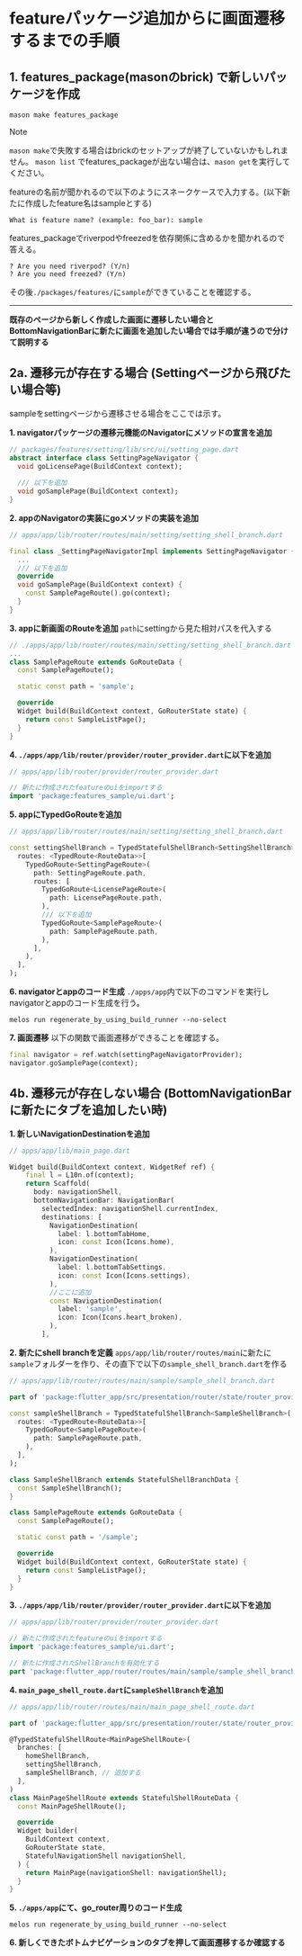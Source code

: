 # featureパッケージ追加からに画面遷移するまでの手順

## 1. features_package(masonのbrick) で新しいパッケージを作成

```shell
mason make features_package
```

> [!Note]
> `mason make`で失敗する場合はbrickのセットアップが終了していないかもしれません。
`mason list` でfeatures_packageが出ない場合は、`mason get`を実行してください。

featureの名前が聞かれるので以下のようにスネークケースで入力する。(以下新たに作成したfeature名はsampleとする)

```shell
What is feature name? (example: foo_bar): sample
```

features_packageでriverpodやfreezedを依存関係に含めるかを聞かれるので答える。

```shell
? Are you need riverpod? (Y/n) 
? Are you need freezed? (Y/n) 
```

その後`./packages/features/`に`sample`ができていることを確認する。

---

**既存のページから新しく作成した画面に遷移したい場合と
BottomNavigationBarに新たに画面を追加したい場合では手順が違うので分けて説明する**

## 2a. 遷移元が存在する場合 (Settingページから飛びたい場合等)

sampleをsettingページから遷移させる場合をここでは示す。

**1. navigatorパッケージの遷移元機能のNavigatorにメソッドの宣言を追加**

```dart
// packages/features/setting/lib/src/ui/setting_page.dart
abstract interface class SettingPageNavigator {
  void goLicensePage(BuildContext context);
  
  /// 以下を追加
  void goSamplePage(BuildContext context); 
}
```

**2. appのNavigatorの実装にgoメソッドの実装を追加**

```dart
// apps/app/lib/router/routes/main/setting/setting_shell_branch.dart

final class _SettingPageNavigatorImpl implements SettingPageNavigator {
  ...
  /// 以下を追加
  @override
  void goSamplePage(BuildContext context) {
    const SamplePageRoute().go(context);
  }
}
```

**3. appに新画面のRouteを追加**
`path`にsettingから見た相対パスを代入する

```dart
// ./apps/app/lib/router/routes/main/setting/setting_shell_branch.dart
...
class SamplePageRoute extends GoRouteData {
  const SamplePageRoute();

  static const path = 'sample';

  @override
  Widget build(BuildContext context, GoRouterState state) {
    return const SampleListPage();
  }
}
```

**4. `./apps/app/lib/router/provider/router_provider.dart`に以下を追加**

```dart
// apps/app/lib/router/provider/router_provider.dart

// 新たに作成されたfeatureのuiをimportする
import 'package:features_sample/ui.dart';
```

**5. appにTypedGoRouteを追加**

```dart
// apps/app/lib/router/routes/main/setting/setting_shell_branch.dart

const settingShellBranch = TypedStatefulShellBranch<SettingShellBranch>(
  routes: <TypedRoute<RouteData>>[
    TypedGoRoute<SettingPageRoute>(
      path: SettingPageRoute.path,
      routes: [
        TypedGoRoute<LicensePageRoute>(
          path: LicensePageRoute.path,
        ),
        /// 以下を追加
        TypedGoRoute<SamplePageRoute>(
          path: SamplePageRoute.path,
        ),
      ],
    ),
  ],
);
```

**6. navigatorとappのコード生成**
`./apps/app`内で以下のコマンドを実行しnavigatorとappのコード生成を行う。

```shell
melos run regenerate_by_using_build_runner --no-select
```

**7. 画面遷移**
以下の関数で画面遷移ができることを確認する。

```dart
final navigator = ref.watch(settingPageNavigatorProvider);
navigator.goSamplePage(context);
```

## 4b. 遷移元が存在しない場合 (BottomNavigationBarに新たにタブを追加したい時)

**1. 新しいNavigationDestinationを追加**

```dart
// apps/app/lib/main_page.dart

Widget build(BuildContext context, WidgetRef ref) {
    final l = L10n.of(context);
    return Scaffold(
      body: navigationShell,
      bottomNavigationBar: NavigationBar(
        selectedIndex: navigationShell.currentIndex,
        destinations: [
          NavigationDestination(
            label: l.bottomTabHome,
            icon: const Icon(Icons.home),
          ),
          NavigationDestination(
            label: l.bottomTabSettings,
            icon: const Icon(Icons.settings),
          ),
          //ここに追加
          const NavigationDestination(
            label: 'sample',
            icon: Icon(Icons.heart_broken),
          ),
        ],
```

**2. 新たにshell branchを定義**
`apps/app/lib/router/routes/main`に新たに`sample`フォルダーを作り、その直下で以下の`sample_shell_branch.dart`を作る

```dart
// apps/app/lib/router/routes/main/sample/sample_shell_branch.dart

part of 'package:flutter_app/src/presentation/router/state/router_provider.dart';

const sampleShellBranch = TypedStatefulShellBranch<SampleShellBranch>(
  routes: <TypedRoute<RouteData>>[
    TypedGoRoute<SamplePageRoute>(
      path: SamplePageRoute.path,
    ),
  ],
);

class SampleShellBranch extends StatefulShellBranchData {
  const SampleShellBranch();
}

class SamplePageRoute extends GoRouteData {
  const SamplePageRoute();

  static const path = '/sample';

  @override
  Widget build(BuildContext context, GoRouterState state) {
    return const SampleListPage();
  }
}

```

**3. `./apps/app/lib/router/provider/router_provider.dart`に以下を追加**

```dart
// apps/app/lib/router/provider/router_provider.dart

// 新たに作成されたfeatureのuiをimportする
import 'package:features_sample/ui.dart';

// 新たに作成されたShellBranchを有効化する
part 'package:flutter_app/router/routes/main/sample/sample_shell_branch.dart';
```

**4. `main_page_shell_route.dart`に`sampleShellBranch`を追加**

```dart
// apps/app/lib/router/routes/main/main_page_shell_route.dart

part of 'package:flutter_app/src/presentation/router/state/router_provider.dart';

@TypedStatefulShellRoute<MainPageShellRoute>(
  branches: [
    homeShellBranch,
    settingShellBranch,
    sampleShellBranch, // 追加する
  ],
)
class MainPageShellRoute extends StatefulShellRouteData {
  const MainPageShellRoute();

  @override
  Widget builder(
    BuildContext context,
    GoRouterState state,
    StatefulNavigationShell navigationShell,
  ) {
    return MainPage(navigationShell: navigationShell);
  }
}
```

**5. `./apps/app`にて、go_router周りのコード生成**

```shell
melos run regenerate_by_using_build_runner --no-select
```

**6. 新しくできたボトムナビゲーションのタブを押して画面遷移するか確認する**
